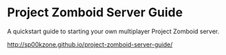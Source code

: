 # Project Zomboid Server Guide
A quickstart guide to starting your own multiplayer Project Zomboid server.

http://sp00kzone.github.io/project-zomboid-server-guide/
